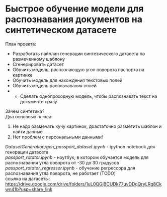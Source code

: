 # Быстрое обучение модели для распознавания документов на синтетическом датасете  

План проекта:  
  - Разработать пайплан генерации синтетического датасета по размеченному шаблону  
  - Сгенерировать датасет
  - Обучить модель, распознающую угол поворота паспорта на картинке
  - Обучить модель для нахождения текстовых полей
  - Обучить модель распознавания полей
  - * Сделать однопроходную модель, чтобы распознавать текст на документе сразу
  
Зачем синтетика?  
Два основных плюса:  
  1. Не надо размечать кучу картинок, доастаточно разметить шаблон и найти данные  
  2. Нет проблем с персональными данными!  
  
*DatasetGeneration/gen_passport_dataset.ipynb* - ipython notebook для генерации датасета  
*passport_rotator.ipynb* - ноутбук, в котором обучается модель для распознавания угла поворота от -30 до 30 градусов  
*passport_rotator_regressor.ipynb* - обучение регрессора для распознавания угла поворота, не работает (TODO)  
ссылка на датасеты: https://drive.google.com/drive/folders/1uL0QGjBCUDk77uvDDqQryLRg8Ckwn41b?usp=share_link
